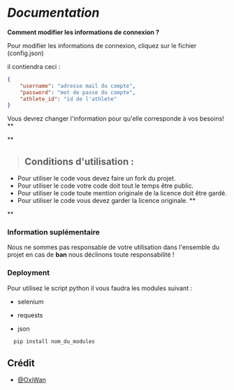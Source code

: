 
# ___Documentation___

**Comment modifier les informations de connexion ?**

Pour modifier les informations de connexion, cliquez sur le fichier (config.json)

il contiendra ceci :

```json
{
    "username": "adresse mail du compte",
    "password": "mot de passe du compte",
    "athlete_id": "id de l'athlete"
}
```
Vous devrez changer l'information pour qu'elle corresponde à vos besoins!
**

**
> ## Conditions d'utilisation :

- Pour utiliser le code vous devez faire un fork du projet.
- Pour utiliser le code votre code doit tout le temps être public.
- Pour utiliser le code toute mention originale de la licence doit être gardé.
- Pour utiliser le code vous devez garder la licence originale.
**

**
### Information suplémentaire

Nous ne sommes pas responsable de votre utilisation dans l'ensemble du projet en cas de **ban** nous déclinons toute responsabilité !

### Deployment

Pour utilisez le script python il vous faudra les modules suivant :

- selenium

- requests

- json

```python
  pip install nom_du_modules
```


## Crédit

- [@OxiWan](https://github.com/OxiWanV2)



